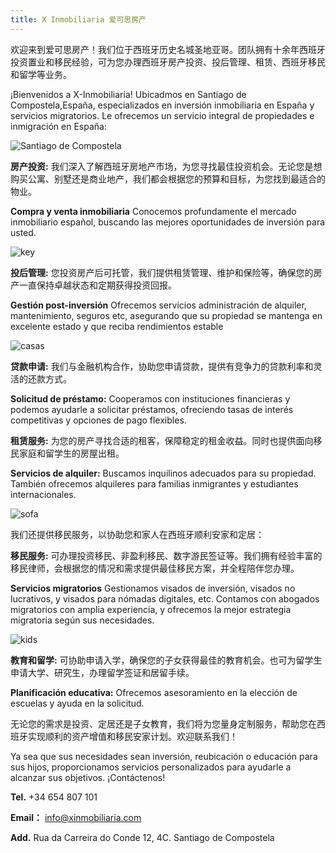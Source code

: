 ```yaml
---
title: X Inmobiliaria 爱可思房产
---
```


欢迎来到爱可思房产！我们位于西班牙历史名城圣地亚哥。团队拥有十余年西班牙投资置业和移民经验，可为您办理西班牙房产投资、投后管理、租赁、西班牙移民和留学等业务。

¡Bienvenidos a X-Inmobiliaria! Ubicadmos en Santiago de Compostela,España, especializados en inversión inmobiliaria en España y servicios migratorios. Le ofrecemos un servicio integral de propiedades e inmigración en España:

![Santiago de Compostela](https://github.com/allspanish/X-Inmobiliaria/raw/团队介绍/IMG_9735.jpg)


**房产投资:** 我们深入了解西班牙房地产市场，为您寻找最佳投资机会。无论您是想购买公寓、别墅还是商业地产，我们都会根据您的预算和目标，为您找到最适合的物业。

**Compra y venta inmobiliaria** Conocemos profundamente el mercado inmobiliario español, buscando las mejores oportunidades de inversión para usted. 

![key](https://github.com/allspanish/X-Inmobiliaria/raw/main/images/infinite-views-XkpuSnWMQu4-unsplash.jpg)

**投后管理:** 您投资房产后可托管，我们提供租赁管理、维护和保险等，确保您的房产一直保持卓越状态和定期获得投资回报。

**Gestión post-inversión** Ofrecemos servicios administración de alquiler, mantenimiento, seguros etc, asegurando que su propiedad se mantenga en excelente estado y que reciba rendimientos estable

![casas](https://github.com/allspanish/X-Inmobiliaria/raw/main/images/tom-rumble-7lvzopTxjOU-unsplash.jpg)

**贷款申请:** 我们与金融机构合作，协助您申请贷款，提供有竞争力的贷款利率和灵活的还款方式。

**Solicitud de préstamo:** Cooperamos con instituciones financieras y podemos ayudarle a solicitar préstamos, ofreciendo tasas de interés competitivas y opciones de pago flexibles.

**租赁服务:** 为您的房产寻找合适的租客，保障稳定的租金收益。同时也提供面向移民家庭和留学生的房屋出租。

**Servicios de alquiler:** Buscamos inquilinos adecuados para su propiedad. También ofrecemos alquileres para familias inmigrantes y estudiantes internacionales.

![sofa](https://github.com/allspanish/X-Inmobiliaria/raw/main/images/nathan-fertig-FBXuXp57eM0-unsplash.jpg)

我们还提供移民服务，以协助您和家人在西班牙顺利安家和定居：

**移民服务:** 可办理投资移民、非盈利移民、数字游民签证等。我们拥有经验丰富的移民律师，会根据您的情况和需求提供最佳移民方案，并全程陪伴您办理。

**Servicios migratorios** Gestionamos visados de inversión, visados no lucrativos, y visados para nómadas digitales, etc. Contamos con abogados migratorios con amplia experiencia, y ofrecemos la mejor estrategia migratoria según sus necesidades.

![kids](https://github.com/allspanish/X-Inmobiliaria/raw/main/images/bbc-creative-1w20Cysy1cg-unsplash.jpg)

**教育和留学:** 可协助申请入学，确保您的子女获得最佳的教育机会。也可为留学生申请大学、研究生，办理留学签证和居留手续。

**Planificación educativa:**  Ofrecemos asesoramiento en la elección de escuelas y ayuda en la solicitud. 


无论您的需求是投资、定居还是子女教育，我们将为您量身定制服务，帮助您在西班牙实现顺利的资产增值和移民安家计划。欢迎联系我们！

Ya sea que sus necesidades sean inversión, reubicación o educación para sus hijos, proporcionamos servicios personalizados para ayudarle a alcanzar sus objetivos. ¡Contáctenos!

**Tel.** +34 654 807 101

**Email：** info@xinmobiliaria.com

**Add.** Rua da Carreira do Conde 12, 4C. Santiago de Compostela 
